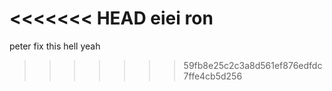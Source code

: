<<<<<<< HEAD
eiei ron
=======
peter fix this
hell yeah
>>>>>>> 59fb8e25c2c3a8d561ef876edfdc7ffe4cb5d256
